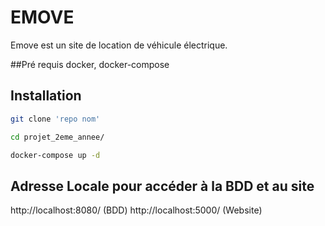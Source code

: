 # EMOVE

Emove est un site de location de véhicule électrique.

##Pré requis
docker, docker-compose

## Installation

```bash
git clone 'repo nom'
```
```bash
cd projet_2eme_annee/
```
```bash
docker-compose up -d
```

## Adresse Locale pour accéder à la BDD et au site 

http://localhost:8080/ (BDD)
http://localhost:5000/ (Website)

